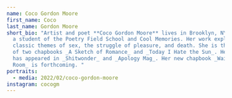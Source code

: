 ```yaml
---
name: Coco Gordon Moore
first_name: Coco
last_name: Gordon Moore
short_bio: "Artist and poet **Coco Gordon Moore** lives in Brooklyn, NY. She is
  a student of the Poetry Field School and Cool Memories. Her work explores
  classic themes of sex, the struggle of pleasure, and death. She is the author
  of two chapbooks _A Sketch of Romance_ and _Today I Hate the Sun_. Her work
  has appeared in _Shitwonder_ and _Apology Mag_. Her new chapbook _Waiting
  Room_ is forthcoming. "
portraits:
  - media: 2022/02/coco-gordon-moore
instagram: cocogm
---
```


